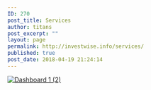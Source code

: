 ```yaml
---
ID: 270
post_title: Services
author: titans
post_excerpt: ""
layout: page
permalink: http://investwise.info/services/
published: true
post_date: 2018-04-19 21:24:14
---
```

<div id="viz1524139605995" class="tableauPlaceholder" style="position: relative;"><noscript><a href='#'><img alt='Dashboard 1 (2) ' src='https:&#47;&#47;public.tableau.com&#47;static&#47;images&#47;IR&#47;IREM7&#47;Dashboard12&#47;1_rss.png' style='border: none' /></a></noscript><object class="tableauViz" style="display: none;" width="300" height="150"><param name="host_url" value="https%3A%2F%2Fpublic.tableau.com%2F" /> <param name="embed_code_version" value="3" /> <param name="path" value="views/IREM7/Dashboard12?:embed=y&amp;:display_count=y" /> <param name="toolbar" value="yes" /><param name="static_image" value="https://public.tableau.com/static/images/IR/IREM7/Dashboard12/1.png" /> <param name="animate_transition" value="yes" /><param name="display_static_image" value="yes" /><param name="display_spinner" value="yes" /><param name="display_overlay" value="yes" /><param name="display_count" value="yes" /></object></div>
<script type='text/javascript'>                    var divElement = document.getElementById('viz1524139605995');                    var vizElement = divElement.getElementsByTagName('object')[0];                    vizElement.style.width='100%';vizElement.style.maxWidth='1600px';vizElement.style.height=(divElement.offsetWidth*0.75)+'px';vizElement.style.maxHeight='927px';                    var scriptElement = document.createElement('script');                    scriptElement.src = 'https://public.tableau.com/javascripts/api/viz_v1.js';                    vizElement.parentNode.insertBefore(scriptElement, vizElement);                </script>